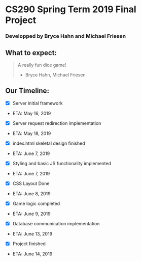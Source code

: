 # CS290 Spring Term 2019 Final Project
### Developped by Bryce Hahn and Michael Friesen

## What to expect:
> A really fun dice game!
> - Bryce Hahn, Michael Friesen

## Our Timeline:
- [X] Server initial framework
* 	ETA: May 16, 2019
- [X] Server request redirection implementation
* 	ETA: May 18, 2019
- [X] index.html skeletal design finished
* 	ETA: June 7, 2019
- [X] Styling and basic JS functionality implemented
* 	ETA: June 7, 2019
- [X] CSS Layout Done
* 	ETA: June 8, 2019
- [X] Game logic completed
* 	ETA: June 9, 2019
- [X] Database communication implementation
* 	ETA: June 13, 2019
- [X] Project finished
* 	ETA: June 14, 2019
